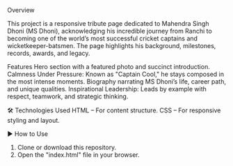 Overview

This project is a responsive tribute page dedicated to Mahendra Singh Dhoni (MS Dhoni), acknowledging his incredible journey from Ranchi to becoming one of the world’s most successful cricket captains and wicketkeeper-batsmen. The page highlights his background, milestones, records, awards, and legacy. 

Features
Hero section with a featured photo and succinct introduction.
Calmness Under Pressure: Known as "Captain Cool," he stays composed in the most intense moments.
Biography narrating MS Dhoni’s life, career path, and unique qualities.
Inspirational Leadership: Leads by example with respect, teamwork, and strategic thinking.

🛠️ Technologies Used
HTML – For content structure.
CSS  – For responsive styling and layout.

 ▶️ How to Use 

1. Clone or download this repository.
2. Open the "index.html" file in your browser.

